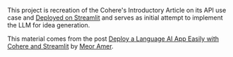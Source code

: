 This project is recreation of the Cohere's Introductory Article on its API use case and [Deployed on Streamlit](https://initialcohere-ideagenerator.streamlit.app/) and serves as 
initial attempt to implement the LLM for idea generation.

This material comes from the post [Deploy a Language AI App Easily with Cohere and Streamlit](https://txt.cohere.com/deploy-cohere-streamlit/) 
by [Meor Amer](https://github.com/mrmer1).

